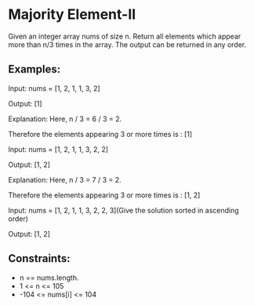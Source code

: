 # Majority Element-II

Given an integer array nums of size n. Return all elements which appear more than n/3 times in the array. The output can be returned in any order.

## Examples:
Input: nums = [1, 2, 1, 1, 3, 2]

Output: [1]

Explanation: Here, n / 3 = 6 / 3 = 2.

Therefore the elements appearing 3 or more times is : [1]

Input: nums = [1, 2, 1, 1, 3, 2, 2]

Output: [1, 2]

Explanation: Here, n / 3 = 7 / 3 = 2.

Therefore the elements appearing 3 or more times is : [1, 2]

Input: nums = [1, 2, 1, 1, 3, 2, 2, 3](Give the solution sorted in ascending order)

Output:
[1, 2]

## Constraints:
- n == nums.length.
- 1 <= n <= 105
- -104 <= nums[i] <= 104